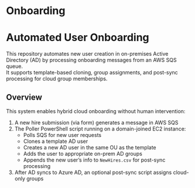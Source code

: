 # Onboarding
# Automated User Onboarding

This repository automates new user creation in on-premises Active Directory (AD) by processing onboarding messages from an AWS SQS queue.  
It supports template-based cloning, group assignments, and post-sync processing for cloud group memberships.



## Overview

This system enables hybrid cloud onboarding without human intervention:

1. A new hire submission (via form) generates a message in AWS SQS
2. The Poller PowerShell script running on a domain-joined EC2 instance:
   - Polls SQS for new user requests
   - Clones a template AD user
   - Creates a new AD user in the same OU as the template
   - Adds the user to appropriate on-prem AD groups
   - Appends the new user’s info to `NewHires.csv` for post-sync processing
3. After AD syncs to Azure AD, an optional post-sync script assigns cloud-only groups 



